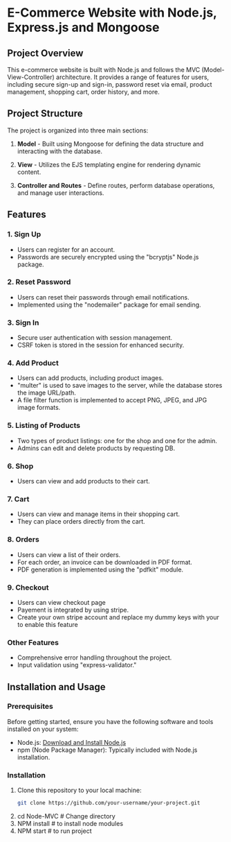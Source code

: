 # E-Commerce Website with Node.js, Express.js and Mongoose

## Project Overview
This e-commerce website is built with Node.js and follows the MVC (Model-View-Controller) architecture. It provides a range of features for users, including secure sign-up and sign-in, password reset via email, product management, shopping cart, order history, and more.

## Project Structure
The project is organized into three main sections:

1. **Model** - Built using Mongoose for defining the data structure and interacting with the database.

2. **View** - Utilizes the EJS templating engine for rendering dynamic content.

3. **Controller and Routes** - Define routes, perform database operations, and manage user interactions.

## Features

### 1. Sign Up
- Users can register for an account.
- Passwords are securely encrypted using the "bcryptjs" Node.js package.

### 2. Reset Password
- Users can reset their passwords through email notifications.
- Implemented using the "nodemailer" package for email sending.

### 3. Sign In
- Secure user authentication with session management.
- CSRF token is stored in the session for enhanced security.

### 4. Add Product
- Users can add products, including product images.
- "multer" is used to save images to the server, while the database stores the image URL/path.
- A file filter function is implemented to accept PNG, JPEG, and JPG image formats.

### 5. Listing of Products
- Two types of product listings: one for the shop and one for the admin.
- Admins can edit and delete products by requesting DB.

### 6. Shop
- Users can view and add products to their cart.

### 7. Cart
- Users can view and manage items in their shopping cart.
- They can place orders directly from the cart.

### 8. Orders
- Users can view a list of their orders.
- For each order, an invoice can be downloaded in PDF format.
- PDF generation is implemented using the "pdfkit" module.

### 9. Checkout
- Users can view checkout page
- Payement is integrated by using stripe.
- Create your own stripe account and replace my dummy keys with your to enable this feature

### Other Features
- Comprehensive error handling throughout the project.
- Input validation using "express-validator."

## Installation and Usage

### Prerequisites
Before getting started, ensure you have the following software and tools installed on your system:

- Node.js: [Download and Install Node.js](https://nodejs.org/)
- npm (Node Package Manager): Typically included with Node.js installation.

### Installation
1. Clone this repository to your local machine:
   ```bash
   git clone https://github.com/your-username/your-project.git
2. cd Node-MVC # Change directory
3. NPM install # to install node modules
4. NPM start # to run project

